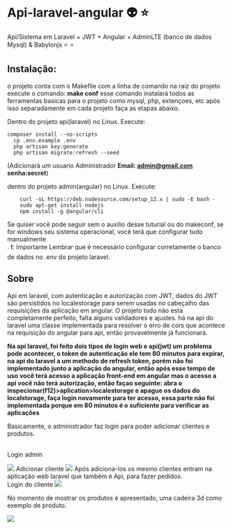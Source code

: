 # Api-laravel-angular :alien: :star:	
Api/Sistema em Laravel + JWT + Angular + AdminLTE (banco de dados Mysql) & Babylonjs :star:	:star:	


## Instalação: 
o projeto conta com o Makefile
com a linha de comando na raiz do projeto execute o comando: <b>make conf</b>
esse comando instalará todos as ferramentas basicas para o projeto como mysql, php, extençoes, etc
após isso separadamente em cada projeto faça as etapas abaixo. 

Dentro do projeto api(laravel) no Linux. Execute:
  ```shell
  composer install --no-scripts
	cp .env.example .env
	php artisan key:generate
 	php artisan migrate:refresh --seed
 ```
(Adicionará um usuario Administrador <b>Email: admin@gmail.com 	senha:secret</b>)

dentro do projeto admin(angular) no Linux. Execute:
```shell
 	curl -sL https://deb.nodesource.com/setup_12.x | sudo -E bash -
	sudo apt-get install nodejs
	npm install -g @angular/cli
```
Se quiser você pode seguir sem o auxilio desse tuturial ou do makeconf, se for windows seu sistema operacional, você terá que configurar tudo manualmente<br>.
:exclamation:: Importante Lembrar que é necessário configurar corretamente o banco de dados no .env do projeto laravel.

## Sobre
Api em laravel, com autenticação e autorização com JWT, dados do JWT são persistidos no localestorage para serem usadas
no cabeçalho das requisições da aplicação em angular.
O projeto todo não esta completamente perfeito, falta alguns validadores e ajustes.
há na api do laravel uma classe implementada para resolver o erro de cors que acontece na requisição do angular para api, então provavelmente já funcionará.


<b>Na api laravel, foi feito dois tipos de login web e api(jwt) um problema pode acontecer, o token de autenticação ele tem 80 minutos para expirar, na api do laravel a um methodo de refresh token, porém não foi implementado junto a aplicação do angular, então após esse tempo de uso você terá acesso a aplicação front-end em angular mas o acesso a api você não terá autorização, então façao seguinte: abra o inspecionar(f12)>aplication>localestorage e apague os dados do localstorage, faça login novamente para ter acesso, essa parte não foi implementada porque em 80 minutos é o suficiente para verificar as aplicações</b>

Basicamente, o administrador faz login para poder adicionar clientes e produtos.

<br>Login admin

<img src="https://cdn.glitch.com/6004c593-ca99-4a49-9681-447f3fa67a49%2F9-10-21%2001-38-30.png?v=1571632730962"> 
Adicionar cliente
<img src="https://cdn.glitch.com/6004c593-ca99-4a49-9681-447f3fa67a49%2Fpng3.png?v=1571631920000">
Após adiciona-los os mesmo clientes entram na aplicação web laravel que também é Api, para fazer pedidos.
<br>Login do cliente
<img src="https://cdn.glitch.com/6004c593-ca99-4a49-9681-447f3fa67a49%2Floguenow.png?v=1571632056520">

No momento de mostrar os produtos é apresentado, uma cadeira 3d como exemplo de produto.

<img src="https://cdn.glitch.com/6004c593-ca99-4a49-9681-447f3fa67a49%2Fcadeira.png?v=1571632120220">
